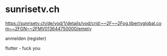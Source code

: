 # sunrisetv.ch

https://sunrisetv.ch/de/vod/1/details/vod/crid:~~2F~~2Fog.libertyglobal.com~~2FGN~~2FMV013644750000/empty

anmelden (register)

flutter - fuck you
